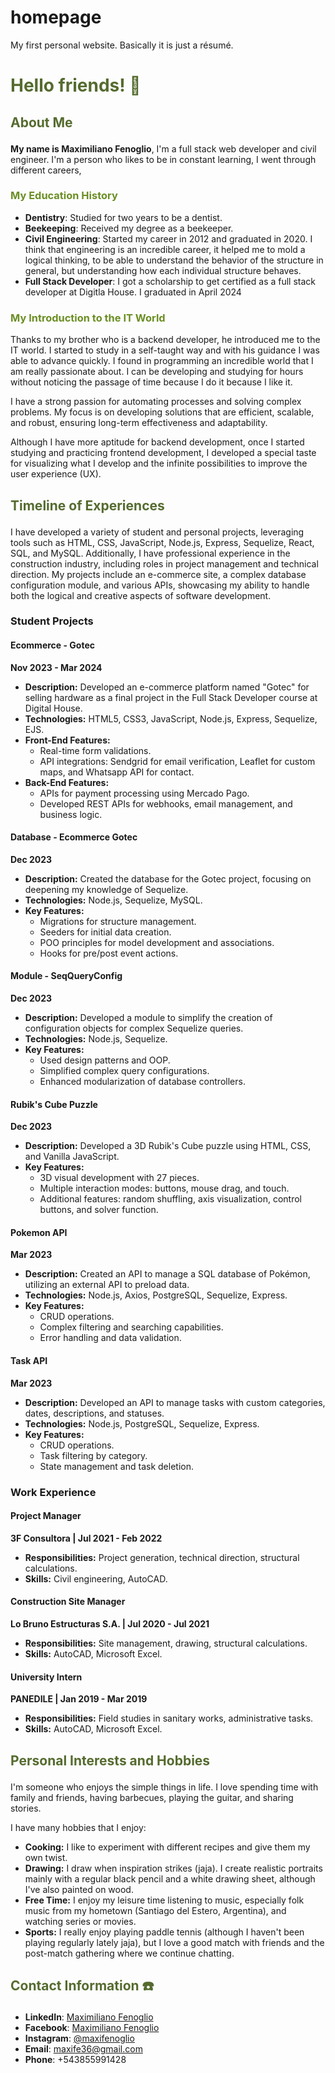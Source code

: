# homepage

My first personal website. Basically it is just a résumé.

# <p style="color:#556B2F;"> Hello friends! 👋</p>

## <p style="color:#556B2F;"> About Me </p>

**My name is Maximiliano Fenoglio**, I'm a full stack web developer and civil engineer.
I'm a person who likes to be in constant learning, I went through different careers,

### <p style="color:#6B8E23;">My Education History </p>

- **Dentistry**: Studied for two years to be a dentist.
- **Beekeeping**: Received my degree as a beekeeper.
- **Civil Engineering**: Started my career in 2012 and graduated in 2020. I think that engineering is an incredible career, it helped me to mold a logical thinking, to be able to understand the behavior of the structure in general, but understanding how each individual structure behaves.
- **Full Stack Developer**: I got a scholarship to get certified as a full stack developer at Digitla House. I graduated in April 2024

### <p style="color:#6B8E23;">My Introduction to the IT World</p>

Thanks to my brother who is a backend developer, he introduced me to the IT world. I started to study in a self-taught way and with his guidance I was able to advance quickly. I found in programming an incredible world that I am really passionate about. I can be developing and studying for hours without noticing the passage of time because I do it because I like it.

I have a strong passion for automating processes and solving complex problems. My focus is on developing solutions that are efficient, scalable, and robust, ensuring long-term effectiveness and adaptability.

Although I have more aptitude for backend development, once I started studying and practicing frontend development, I developed a special taste for visualizing what I develop and the infinite possibilities to improve the user experience (UX).

## <p style="color:#556B2F;"> Timeline of Experiences</p>

I have developed a variety of student and personal projects, leveraging tools such as HTML, CSS, JavaScript, Node.js, Express, Sequelize, React, SQL, and MySQL. Additionally, I have professional experience in the construction industry, including roles in project management and technical direction. My projects include an e-commerce site, a complex database configuration module, and various APIs, showcasing my ability to handle both the logical and creative aspects of software development.

### Student Projects

#### Ecommerce - Gotec
**Nov 2023 - Mar 2024**
- **Description:** Developed an e-commerce platform named "Gotec" for selling hardware as a final project in the Full Stack Developer course at Digital House.
- **Technologies:** HTML5, CSS3, JavaScript, Node.js, Express, Sequelize, EJS.
- **Front-End Features:**
  - Real-time form validations.
  - API integrations: Sendgrid for email verification, Leaflet for custom maps, and Whatsapp API for contact.
- **Back-End Features:**
  - APIs for payment processing using Mercado Pago.
  - Developed REST APIs for webhooks, email management, and business logic.

#### Database - Ecommerce Gotec
**Dec 2023**
- **Description:** Created the database for the Gotec project, focusing on deepening my knowledge of Sequelize.
- **Technologies:** Node.js, Sequelize, MySQL.
- **Key Features:**
  - Migrations for structure management.
  - Seeders for initial data creation.
  - POO principles for model development and associations.
  - Hooks for pre/post event actions.

#### Module - SeqQueryConfig
**Dec 2023**
- **Description:** Developed a module to simplify the creation of configuration objects for complex Sequelize queries.
- **Technologies:** Node.js, Sequelize.
- **Key Features:**
  - Used design patterns and OOP.
  - Simplified complex query configurations.
  - Enhanced modularization of database controllers.

#### Rubik's Cube Puzzle
**Dec 2023**
- **Description:** Developed a 3D Rubik's Cube puzzle using HTML, CSS, and Vanilla JavaScript.
- **Key Features:**
  - 3D visual development with 27 pieces.
  - Multiple interaction modes: buttons, mouse drag, and touch.
  - Additional features: random shuffling, axis visualization, control buttons, and solver function.

#### Pokemon API
**Mar 2023**
- **Description:** Created an API to manage a SQL database of Pokémon, utilizing an external API to preload data.
- **Technologies:** Node.js, Axios, PostgreSQL, Sequelize, Express.
- **Key Features:**
  - CRUD operations.
  - Complex filtering and searching capabilities.
  - Error handling and data validation.

#### Task API
**Mar 2023**
- **Description:** Developed an API to manage tasks with custom categories, dates, descriptions, and statuses.
- **Technologies:** Node.js, PostgreSQL, Sequelize, Express.
- **Key Features:**
  - CRUD operations.
  - Task filtering by category.
  - State management and task deletion.

### Work Experience

#### Project Manager
**3F Consultora | Jul 2021 - Feb 2022**
- **Responsibilities:** Project generation, technical direction, structural calculations.
- **Skills:** Civil engineering, AutoCAD.

#### Construction Site Manager
**Lo Bruno Estructuras S.A. | Jul 2020 - Jul 2021**
- **Responsibilities:** Site management, drawing, structural calculations.
- **Skills:** AutoCAD, Microsoft Excel.

#### University Intern
**PANEDILE | Jan 2019 - Mar 2019**
- **Responsibilities:** Field studies in sanitary works, administrative tasks.
- **Skills:** AutoCAD, Microsoft Excel.

## <p style="color:#556B2F;">Personal Interests and Hobbies</p>

I'm someone who enjoys the simple things in life. I love spending time with family and friends, having barbecues, playing the guitar, and sharing stories.

I have many hobbies that I enjoy:
- **Cooking:** I like to experiment with different recipes and give them my own twist.
- **Drawing:** I draw when inspiration strikes (jaja). I create realistic portraits mainly with a regular black pencil and a white drawing sheet, although I've also painted on wood.
- **Free Time:** I enjoy my leisure time listening to music, especially folk music from my hometown (Santiago del Estero, Argentina), and watching series or movies.
- **Sports:** I really enjoy playing paddle tennis (although I haven't been playing regularly lately jaja), but I love a good match with friends and the post-match gathering where we continue chatting.



## <p style="color:#556B2F;"> Contact Information ☎️</p>

- **LinkedIn**: [Maximiliano Fenoglio](https://www.linkedin.com/in/maximilianofenoglio/)
- **Facebook**: [Maximiliano Fenoglio](https://www.facebook.com/maxi.feno/)
- **Instagram**: [@maxifenoglio](https://www.instagram.com/maxifenoglio/)
- **Email**: [maxife36@gmail.com](mailto:maxife36@gmail.com)
- **Phone**: +543855991428
